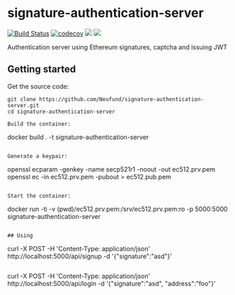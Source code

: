 # signature-authentication-server

[![Build Status](https://travis-ci.org/Neufund/signature-authentication-server.svg)](https://travis-ci.org/Neufund/signature-authentication-server)  [![codecov](https://codecov.io/gh/Neufund/signature-authentication-server/branch/master/graph/badge.svg)](https://codecov.io/gh/Neufund/signature-authentication-server) [![](https://images.microbadger.com/badges/image/neufund/signature-authentication-server.svg)](https://microbadger.com/images/neufund/signature-authentication-server)  [![](https://images.microbadger.com/badges/version/neufund/signature-authentication-server.svg)](https://microbadger.com/images/neufund/signature-authentication-server)

Authentication server using Ethereum signatures, captcha and issuing JWT

## Getting started

Get the source code:
```
git clone https://github.com/Neufund/signature-authentication-server.git
cd signature-authentication-server

Build the container:
```
docker build . -t signature-authentication-server
```

Generate a keypair:
```
openssl ecparam -genkey -name secp521r1 -noout -out ec512.prv.pem
openssl ec -in ec512.prv.pem -pubout > ec512.pub.pem
```

Start the container:
```
docker run -ti -v (pwd)/ec512.prv.pem:/srv/ec512.prv.pem:ro -p 5000:5000 signature-authentication-server
```

## Using

```
curl -X POST -H 'Content-Type: application/json' http://localhost:5000/api/signup -d '{"signature":"asd"}'
```

```
curl -X POST -H 'Content-Type: application/json' http://localhost:5000/api/login -d '{"signature":"asd", "address":"foo"}'
```
